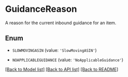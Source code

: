 # GuidanceReason

A reason for the current inbound guidance for an item.

## Enum

* `SLOWMOVINGASIN` (value: `'SlowMovingASIN'`)

* `NOAPPLICABLEGUIDANCE` (value: `'NoApplicableGuidance'`)

[[Back to Model list]](../README.md#documentation-for-models) [[Back to API list]](../README.md#documentation-for-api-endpoints) [[Back to README]](../README.md)


